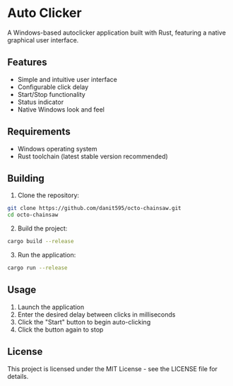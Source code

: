# Auto Clicker

A Windows-based autoclicker application built with Rust, featuring a native graphical user interface.

## Features

- Simple and intuitive user interface
- Configurable click delay
- Start/Stop functionality
- Status indicator
- Native Windows look and feel

## Requirements

- Windows operating system
- Rust toolchain (latest stable version recommended)

## Building

1. Clone the repository:
```bash
git clone https://github.com/danit595/octo-chainsaw.git
cd octo-chainsaw
```

2. Build the project:
```bash
cargo build --release
```

3. Run the application:
```bash
cargo run --release
```

## Usage

1. Launch the application
2. Enter the desired delay between clicks in milliseconds
3. Click the "Start" button to begin auto-clicking
4. Click the button again to stop

## License

This project is licensed under the MIT License - see the LICENSE file for details. 